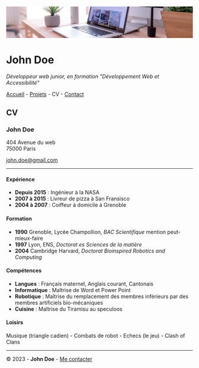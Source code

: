 ![banner](img/desk-banner.jpg)

# John Doe

*Développeur web junior, en formation "Développement Web et Accessibilité"*

[Accueil](README.md) - [Projets](projets.md) - CV - [Contact](contact.md)

## CV

### John Doe

404 Avenue du web <br>
75000 Paris

[john.doe@gmail.com](mailto:john.doe@gmail.com)

***

#### Expérience
- **Depuis 2015** : Ingénieur à la NASA
- **2007 à 2015** : Livreur de pizza à San Fransisco
- **2004 à 2007** : Coiffeur à domicile à Grenoble

#### Formation
- **1990** Grenoble, Lycée Champollion, *BAC Scientifique* mention peut-mieux-faire
- **1997** Lyon, ENS, *Doctorat es Sciences de la matière*
- **2004** Cambridge Harvard, *Doctorat Bioinspired Robotics and Computing*

#### Compétences
- **Langues** : Français maternel, Anglais courant, Cantonais
- **Informatique** : Maîtrise de Word et Power Point
- **Robotique** : Maîtrise du remplacement des membres inférieurs par des membres artificiels bio-mécaniques
- **Cuisine** : Maîtrise du Tiramisu au speculoos

#### Loisirs
Musique (triangle cadien) - Combats de robot - Echecs (le jeu) - Clash of Clans

---

© 2023 - **John Doe** - [Me contacter](contact.md)
